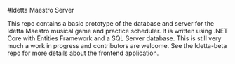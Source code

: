 #Idetta Maestro Server

This repo contains a basic prototype of the database and server for the Idetta Maestro musical game and practice scheduler. It is written using .NET Core with Entities Framework and a SQL Server database. This is still very much a work in progress and contributors are welcome. See the Idetta-beta repo for more details about the frontend application.
